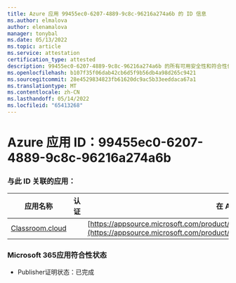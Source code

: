 ```yaml
---
title: Azure 应用 99455ec0-6207-4889-9c8c-96216a274a6b 的 ID 信息
ms.author: elmalova
author: elenamalova
manager: tonybal
ms.date: 05/13/2022
ms.topic: article
ms.service: attestation
certification_type: attested
description: 99455ec0-6207-4889-9c8c-96216a274a6b 的所有可用安全性和符合性信息信息。
ms.openlocfilehash: b107f35f06dab42cb6d5f9b56db4a98d265c9421
ms.sourcegitcommit: 28e4529834823fb61620dc9ac5b33eeddaca67a1
ms.translationtype: MT
ms.contentlocale: zh-CN
ms.lasthandoff: 05/14/2022
ms.locfileid: "65413268"
---
```

# <a name="azure-app-id-99455ec0-6207-4889-9c8c-96216a274a6b"></a>Azure 应用 ID：99455ec0-6207-4889-9c8c-96216a274a6b


### <a name="apps-associated-with-this-id"></a>与此 ID 关联的应用：
| **应用名称** | **认证** | **在 AppSource 中查看** |
|--------------|---------------|-----------------------|
| [Classroom.cloud](../forward/netsupportltd1595255396224.classroom_cloud.md) |  | [https://appsource.microsoft.com/product/office/netsupportltd1595255396224.classroom_cloud](https://appsource.microsoft.com/product/office/netsupportltd1595255396224.classroom_cloud) |

### <a name="microsoft-365-app-compliance-status"></a>Microsoft 365应用符合性状态
- Publisher证明状态：已完成

